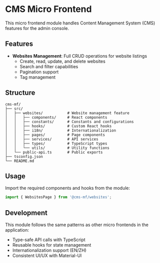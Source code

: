 # CMS Micro Frontend

This micro frontend module handles Content Management System (CMS) features for the admin console.

## Features

- **Websites Management**: Full CRUD operations for website listings
  - Create, read, update, and delete websites
  - Search and filter capabilities
  - Pagination support
  - Tag management

## Structure

```
cms-mf/
├── src/
│   ├── websites/           # Website management feature
│   │   ├── components/     # React components
│   │   ├── constants/      # Constants and configurations
│   │   ├── hooks/          # Custom React hooks
│   │   ├── i18n/           # Internationalization
│   │   ├── pages/          # Page components
│   │   ├── services/       # API services
│   │   ├── types/          # TypeScript types
│   │   └── utils/          # Utility functions
│   └── public-api.ts       # Public exports
├── tsconfig.json
└── README.md
```

## Usage

Import the required components and hooks from the module:

```typescript
import { WebsitesPage } from '@cms-mf/websites';
```

## Development

This module follows the same patterns as other micro frontends in the application:
- Type-safe API calls with TypeScript
- Reusable hooks for state management
- Internationalization support (EN/ZH)
- Consistent UI/UX with Material-UI
